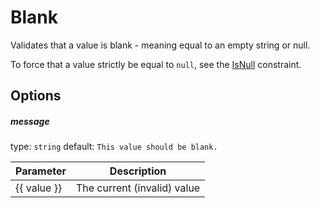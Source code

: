 # Blank
Validates that a value is blank - meaning equal to an empty string or null.

To force that a value strictly be equal to ```null```, see the [IsNull](IsNull.md) constraint.

## Options

##### message
type: `string` default: `This value should be blank.`

| Parameter | Description |
|---|---|
| {{ value }} | The current (invalid) value
